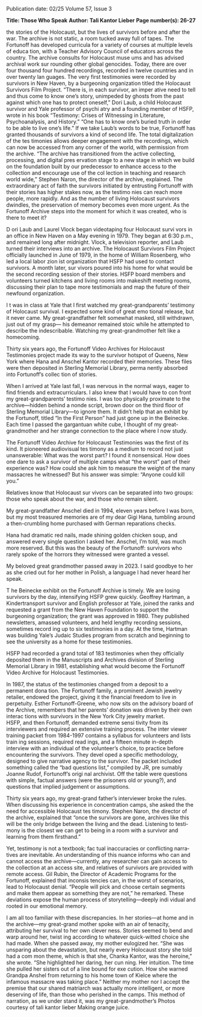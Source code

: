 Publication date: 02/25
Volume 57, Issue 3

**Title: Those Who Speak**
**Author: Tali Kantor Lieber**
**Page number(s): 26-27**

the stories of the Holocaust, but the 
lives of survivors before and after the 
war. The archive is not static, a room 
tucked away full of tapes. The Fortunoff 
has developed curricula for a variety 
of courses at multiple levels of educa­
tion, with a Teacher Advisory Council 
of educators across the country. The 
archive consults for Holocaust muse­
ums and has advised archival work sur­
rounding other global genocides. 
Today, there are over four thousand 
four hundred recordings, recorded in 
twelve countries and in over twenty lan­
guages. The very first testimonies were 
recorded by survivors in New Haven, 
by a burgeoning organization titled the 
Holocaust Survivors Film Project.
“There is, in each survivor, an imper­
ative need to tell and thus come to know 
one’s story, unimpeded by ghosts from 
the past against which one has to protect 
oneself,” Dori Laub, a child Holocaust 
survivor and Yale professor of psychi­
atry and a founding member of HSFP, 
wrote in his book “Testimony: Crises of 
Witnessing in Literature, Psychoanalysis, 
and History.” “One has to know one’s 
buried truth in order to be able to live 
one’s life.” If we take Laub’s words to be 
true, Fortunoff has granted thousands of 
survivors a kind of second life.
The total digitalization of the tes­
timonies allows deeper engagement 
with the recordings, which can now be 
accessed from any corner of the world, 
with permission from the archive. “The 
archive has transitioned from the active 
collecting, processing, and digital pres­
ervation stage to a new stage in which 
we build on the foundation built by our 
predecessor to enhance access to the 
collection and encourage use of the col­
lection in teaching and research world­
wide,” Stephen Naron, the director of 
the archive, explained. The extraordinary 
act of faith the survivors initiated by 
entrusting Fortunoff with their stories 
has higher stakes now, as the testimo­
nies can reach more people, more rapidly. 
And as the number of living Holocaust 
survivors dwindles, the preservation of 
memory becomes even more urgent. As 
the Fortunoff Archive steps into the 
moment for which it was created, who is 
there to meet it? 

D
ori Laub and Laurel Vlock began 
videotaping four Holocaust survi­
vors in an office in New Haven on a 
May evening in 1979. They began at 6:30 
p.m., and remained long after midnight. 
Vlock, a television reporter, and 
Laub turned their interviews into 
an archive. The Holocaust Survivors 
Film Project officially launched in 
June of 1979, in the home of William 
Rosenberg, who led a local labor zion­
ist organization that HSFP had used to 
contact survivors. A month later, sur­
vivors poured into his home for what 
would be the second recording session 
of their stories. HSFP board members 
and volunteers turned kitchens and 
living rooms into makeshift meeting 
rooms, discussing their plan to tape 
more testimonials and map the future 
of their newfound organization. 

I
t was in class at Yale that I first 
watched 
my 
great-grandparents’ 
testimony of Holocaust survival. I 
expected some kind of great emo­
tional release, but it never came. My 
great-grandfather felt somewhat masked, 
still withdrawn, just out of my grasp—
his demeanor remained stoic while he 
attempted to describe the indescribable. 
Watching my great-grandmother felt 
like a homecoming.

Thirty six years ago, the Fortunoff 
Video Archives for Holocaust Testimonies 
project made its way to the survivor 
hotspot of Queens, New York where 
Hana and Anschel Kantor recorded their 
memories. These files were then deposited 
in Sterling Memorial Library, perma­
nently absorbed into Fortunoff’s collec­
tion of stories. 

When I arrived at Yale last fall, I 
was nervous in the normal ways, eager 
to find friends and extracurriculars. I 
also knew that I would have to con­
front my great-grandparents’ testimo­
nies. I was too physically proximate to 
the archive—hidden behind a nonde­
script, brown door on the third floor of 
Sterling Memorial Library—to ignore 
them. It didn’t help that an exhibit by 
the Fortunoff, titled “In the First Person” 
had just gone up in the Beinecke. Each 
time I passed the gargantuan white cube, 
I thought of my great-grandmother 
and her strange connection to the place 
where I now study. 

The Fortunoff Video Archive for 
Holocaust Testimonies was the first of 
its kind. It pioneered audiovisual tes­
timony as a medium to record not just 
unanswerable: What was the worst part? 
I found it nonsensical. How does one 
dare to ask a survivor of multiple camps 
what “the worst” part of their experience 
was? How could she ask him to measure 
the weight of the many massacres he 
witnessed? But his answer was simple: 
“Anyone could kill you.” 

Relatives know that Holocaust sur­
vivors can be separated into two groups: 
those who speak about the war, and 
those who remain silent. 

My great-grandfather Anschel died 
in 1994, eleven years before I was born, 
but my most treasured memories are of 
my dear Gigi Hana, tumbling around a 
then-crumbling home purchased with 
German reparations checks. 

Hana had dramatic red nails, made 
shining 
golden 
chicken 
soup, 
and 
answered every single question I asked her. 
Anschel, I’m told, was much more reserved. 
But this was the beauty of the Fortunoff: 
survivors who rarely spoke of the horrors 
they witnessed were granted a vessel. 

My beloved great grandmother 
passed away in 2023. I said goodbye to her 
as she cried out for her mother in Polish, 
a language I had never heard her speak. 

T
he Beinecke exhibit 
on 
the 
Fortunoff Archive is timely. We are 
losing survivors by the day, intensifying 
HSFP grew quickly. Geoffrey Hartman, 
a Kindertransport survivor and English 
professor at Yale, joined the ranks and 
requested a grant from the New Haven 
Foundation to support the burgeoning 
organization; the grant was approved 
in 1980. They published newsletters, 
amassed volunteers, and held lengthy 
recording sessions, sometimes record­
ing up to six testimonies in a day. At 
the time, Hartman was building Yale’s 
Judaic Studies program from scratch 
and beginning to see the university as a 
home for these testimonies. 

HSFP had recorded a grand total of 183 
testimonies when they officially deposited 
them in the Manuscripts and Archives 
division of Sterling Memorial Library in 
1981, establishing what would become the 
Fortunoff Video Archive for 
Holocaust Testimonies.

In 1987, the status of the 
testimonies changed from a 
deposit to a permanent dona­
tion. The Fortunoff family, a 
prominent 
Jewish 
jewelry 
retailer, endowed the project, 
giving it the financial freedom 
to live in perpetuity. Esther 
Fortunoff-Greene, who now 
sits on the advisory board of 
the Archive, remembers that 
her parents’ donation was 
driven by their own interac­
tions with survivors in the 
New York City jewelry market.  
HSFP, and then Fortunoff, 
demanded 
extreme 
sensi­
tivity from its interviewers 
and required an extensive 
training process. The inter­
viewer training packet from 
1984-1997 contains a syllabus 
for volunteers and lists train­
ing sessions, required read­
ings, and a fifteen minute 
in-depth interview with an individual of 
the volunteer’s choice, to practice before 
encountering the survivors. They devel­
oped a specific methodology, designed 
to give narrative agency to the survivor. 
The packet included something called the 
“bad questions list,” compiled by JR, pre­
sumably Joanne Rudof, Fortunoff’s origi­
nal archivist. Off the table were questions 
with simple, factual answers (were the 
prisoners old or young?), and questions 
that implied judgement or assumptions.

Thirty six years ago, my great-grand­
father’s interviewer broke the rules. 
When discussing his experience in 
concentration camps, she asked the 
the need for accessible Holocaust tes­
timony. Stephen Naron, the director of 
the archive, explained that “once the 
survivors are gone, archives like this 
will be the only bridge between the 
living and the dead. Listening to testi­
mony is the closest we can get to being 
in a room with a survivor and learning 
from them firsthand.”

Yet, testimony is not a textbook; fac­
tual inaccuracies or conflicting narra­
tives are inevitable. An understanding 
of this nuance informs who can and 
cannot access the archive—currently, 
any researcher can gain access to the 
collection at an access site, and relatives 
of survivors are provided with remote 
access. Gil Rubin, the Director of 
Academic Programs for the Fortunoff, 
explained 
that 
inconsis­
tencies can, in the worst of 
scenarios, lead to Holocaust 
denial. “People will pick and 
choose 
certain 
segments 
and make them appear as 
something they are not,” he 
remarked. These deviations 
expose the human process 
of storytelling—deeply indi­
vidual and rooted in our 
emotional memory. 

I am all too familiar with 
these discrepancies. In her 
stories—at home and in the 
archive—my 
great-grand­
mother spoke with an air 
of tenacity, attributing her 
survival to her own clever­
ness. Stories seemed to bend 
and warp around her, twist­
ing according to whatever 
quick-witted choice she had 
made. When she passed away, 
my mother eulogized her. 
“She was unsparing about the 
devastation, but nearly every 
Holocaust story she told had a com­
mon theme, which is that she, Chanka 
Kantor, was the heroine,” she wrote. 
“She highlighted her daring, her cun­
ning. Her intuition. The time she pulled 
her sisters out of a line bound for exe­
cution. How she warned Grandpa 
Anshel from returning to his home­
town of Kielce where the infamous 
massacre was taking place.” Neither my 
mother nor I accept the premise that 
our shared matriarch was actually more 
intelligent, or more deserving of life, 
than those who perished in the camps. 
This method of narration, as we under­
stand it, was my great-grandmother’s
Photos courtesy of tali kantor lieber
Making orange juice.